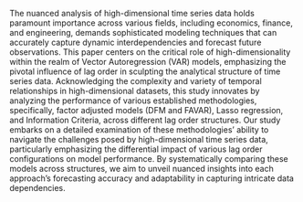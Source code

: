 The nuanced analysis of high-dimensional time series data holds paramount importance across various fields, including economics, finance, and engineering, demands sophisticated modeling techniques that can accurately capture dynamic interdependencies and forecast future observations. This paper centers on the critical role of high-dimensionality within the realm of Vector Autoregression (VAR) models, emphasizing the pivotal influence of lag order in sculpting the analytical structure of time series data. Acknowledging the complexity and variety of temporal relationships in high-dimensional datasets, this study innovates by analyzing the performance of various established methodologies, specifically, factor adjusted models (DFM and FAVAR), Lasso regression, and Information Criteria, across different lag order structures. Our study embarks on a detailed examination of these methodologies’ ability to navigate the challenges posed by high-dimensional time series data, particularly emphasizing the differential impact of various lag order configurations on model performance. By systematically comparing these models across structures, we aim to unveil nuanced insights into each approach’s forecasting accuracy and adaptability in capturing intricate data dependencies.
